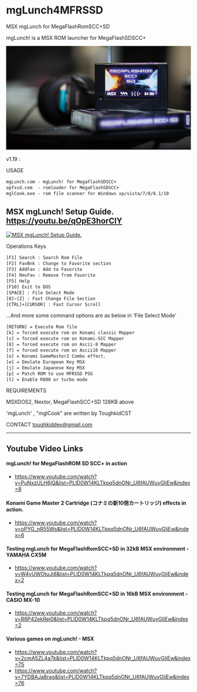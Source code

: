 # mgLunch4MFRSSD
MSX mgLunch for MegaFlashRomSCC+SD 


mgLunch! is a MSX ROM launcher for MegaFlashSDSCC+

![mgLunch for MegaFlashRomSCC+SD](mgLunch4MFRSSD.jpg)




v1.19 :

USAGE

    mgLunch.com - mgLunch! for MegaFlashSDSCC+ 
    opfxsd.com  - romloader for MegaFlashSDSCC+
    mglCook.exe - rom file scanner for Windows xp/vista/7/8/8.1/10 
    

## MSX mgLunch! Setup Guide.   https://youtu.be/qOpE3horClY
[![MSX mgLunch! Setup Guide.](https://yt-embed.herokuapp.com/embed?v=qOpE3horClY)](https://www.youtube.com/watch?v=qOpE3horClY "MSX mgLunch! Setup Guide.")


Operations Keys

    [F1] Search : Search Rom File 
    [F2] FavBnk : Change to Favorite section
    [F3] AddFav : Add to Favorite
    [F4] RmvFav : Remove from Favorite
    [F5] Help 
    [F10] Exit to DOS
    [SPACE] : File Select Mode
    [0]~[Z] : Fast Change File Section
    [CTRL]+[CURSOR] : Fast Cursor Scroll

...And more some command options are as below in 'File Select Mode' 

    [RETURN] = Execute Rom file
    [k] = forced execute rom on Konami classic Mapper 
    [s] = forced execute rom on Konami-SCC Mapper 
    [8] = forced execute rom on Ascii-8 Mapper  
    [f] = forced execute rom on Ascii16 Mapper 
    [o] = Konami GameMaster2 Combo effect. 
    [e] = Emulate European Key MSX
    [j] = Emulate Japanese Key MSX
    [p] = Patch ROM to use MFRSSD PSG 
    [t] = Enable R800 or turbo mode
 

REQUIREMENTS

MSXDOS2, Nextor, MegaFlashSCC+SD 128KB above

'mgLunch' , "mglCook" are written by ToughkidCST


CONTACT
toughkiddev@gmail.com


-------------------------
## Youtube Video Links
#### mgLunch! for MegaFlashROM SD SCC+ in action
- https://www.youtube.com/watch?v=PuNxzULH6jQ&list=PLlD0W14KLTkpq5dnONr_U6fAUWuyGliEw&index=8

#### Konami Game Master 2 Cartridge (コナミの新10倍カートリッジ) effects in action. 
- https://www.youtube.com/watch?v=oPYG_nR55Ws&list=PLlD0W14KLTkpq5dnONr_U6fAUWuyGliEw&index=6

#### Testing mgLunch for MegaFlashRomSCC+SD in 32kB MSX environment - YAMAHA CX5M 
- https://www.youtube.com/watch?v=W4yUWOtuJi8&list=PLlD0W14KLTkpq5dnONr_U6fAUWuyGliEw&index=2

#### Testing mgLunch for MegaFlashRomSCC+SD in 16kB MSX environment - CASIO MX-10 
- https://www.youtube.com/watch?v=R6P42ekRej0&list=PLlD0W14KLTkpq5dnONr_U6fAUWuyGliEw&index=2

#### Various games on mgLunch! - MSX
- https://www.youtube.com/watch?v=2cmA5ZL4a7k&list=PLlD0W14KLTkpq5dnONr_U6fAUWuyGliEw&index=75
- https://www.youtube.com/watch?v=7YDBAJa8rag&list=PLlD0W14KLTkpq5dnONr_U6fAUWuyGliEw&index=76

